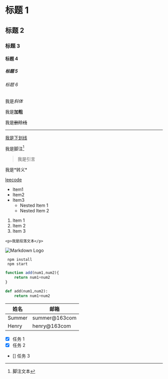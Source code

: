 <!-- 标题 -->

# 标题 1

## 标题 2

### 标题 3

#### 标题 4

##### 标题 5

###### 标题 6

<!-- 斜体 -->

我是*斜体*

<!-- 加粗 -->

我是**加粗**

<!-- 删除线 -->

我是~~删除线~~

<!-- 分割线 -->

---

<!-- 下划线 -->

<u>我是下划线</u>

<!-- 脚注 -->

我是脚注[^1]

[^1]: 脚注文本

<!-- 引言 -->

> 我是引言

<!-- 转义符号 -->

我是\*转义\*

<!-- 连接 -->

[leecode](http://leecode.top)

<!-- 无序列表 -->

- Item1
- Item2
- Item3
  - Nested Item 1
  - Nested Item 2

<!-- 有序列表 -->

1. Item 1
2. Item 2
3. Item 3

<!-- 代码 -->

`<p>我是段落文本</p>`

<!-- 图片 -->

![Markdown Logo](https://markdown-here.com/img/icon256.png)

<!-- github MarkDown -->

<!-- 代码块 -->

```
 npm install
 npm start
```

```Javascript
function add(num1,num2){
    return num1+num2
}
```

```python
def add(num1,num2):
    return num1+num2
```

<!-- 表格 -->

| 姓名   | 邮箱          |
| ------ | ------------- |
| Summer | summer@163com |
| Henry  | henry@163com  |

<!-- 任务列表 -->

- [x] 任务 1
- [x] 任务 2
- [] 任务 3
